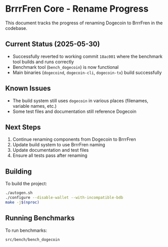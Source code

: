 # BrrrFren Core - Rename Progress

This document tracks the progress of renaming Dogecoin to BrrrFren in the codebase.

## Current Status (2025-05-30)

- Successfully reverted to working commit `18ac001` where the benchmark tool builds and runs correctly
- Benchmark tool (`bench_dogecoin`) is now functional
- Main binaries (`dogecoind`, `dogecoin-cli`, `dogecoin-tx`) build successfully

## Known Issues

- The build system still uses `dogecoin` in various places (filenames, variable names, etc.)
- Some test files and documentation still reference Dogecoin

## Next Steps

1. Continue renaming components from Dogecoin to BrrrFren
2. Update build system to use BrrrFren naming
3. Update documentation and test files
4. Ensure all tests pass after renaming

## Building

To build the project:

```bash
./autogen.sh
./configure --disable-wallet --with-incompatible-bdb
make -j$(nproc)
```

## Running Benchmarks

To run benchmarks:

```bash
src/bench/bench_dogecoin
```
